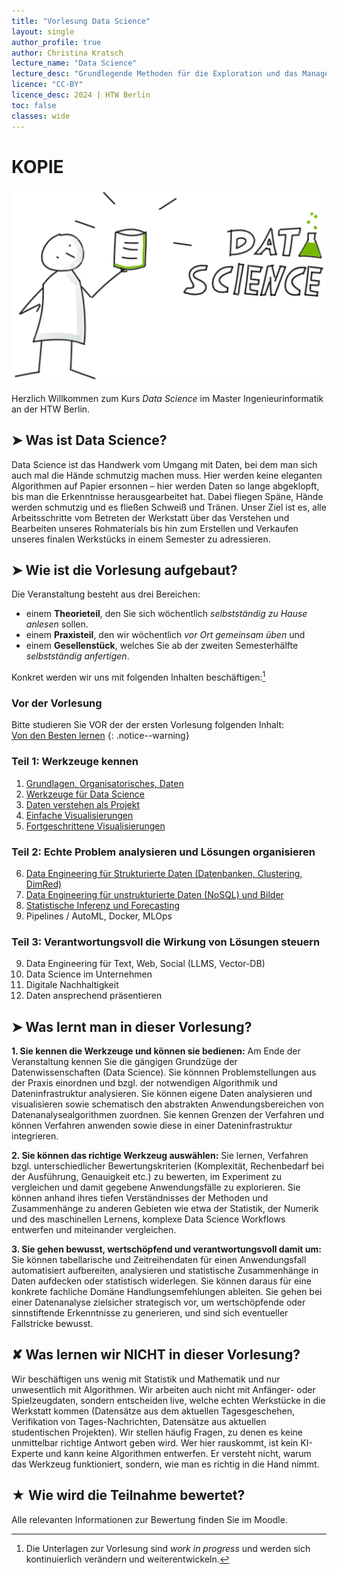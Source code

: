 ```yaml
---
title: "Vorlesung Data Science"
layout: single
author_profile: true
author: Christina Kratsch
lecture_name: "Data Science"
lecture_desc: "Grundlegende Methoden für die Exploration und das Management von Daten."
licence: "CC-BY"
licence_desc: 2024 | HTW Berlin 
toc: false
classes: wide
---
```



# KOPIE
<img src="/lectures/01/img/Data Science Intro.png">

Herzlich Willkommen zum Kurs <em>Data Science</em> im Master Ingenieurinformatik an der HTW Berlin.

## ➤ Was ist Data Science?

Data Science ist das Handwerk vom Umgang mit Daten, bei dem man sich auch mal die Hände schmutzig machen muss. Hier werden keine eleganten Algorithmen auf Papier ersonnen – hier werden Daten so lange abgeklopft, bis man die Erkenntnisse herausgearbeitet hat. Dabei fliegen Späne, Hände werden schmutzig und es fließen Schweiß und Tränen. Unser Ziel ist es, alle Arbeitsschritte vom Betreten der Werkstatt über das Verstehen und Bearbeiten unseres Rohmaterials bis hin zum Erstellen und Verkaufen unseres finalen Werkstücks in einem Semester zu adressieren. 

## ➤ Wie ist die Vorlesung aufgebaut?

Die Veranstaltung besteht aus drei Bereichen:

* einem **Theorieteil**, den Sie sich wöchentlich *selbstständig zu Hause anlesen* sollen.
* einem **Praxisteil**, den wir  wöchentlich *vor Ort gemeinsam üben* und
* einem **Gesellenstück**, welches Sie ab der zweiten Semesterhälfte *selbstständig anfertigen*.

Konkret werden wir uns mit folgenden Inhalten beschäftigen:[^1]

[^1]: Die Unterlagen zur Vorlesung sind *work in progress* und werden sich kontinuierlich verändern und weiterentwickeln.

### Vor der Vorlesung

Bitte studieren Sie VOR der der ersten Vorlesung folgenden Inhalt: <br>
[Von den Besten lernen](/modules/ex-bahn-ds/bahn.md)
{: .notice--warning}


### Teil 1: Werkzeuge kennen

1. [Grundlagen, Organisatorisches, Daten](/lectures/01/01.md)
2. [Werkzeuge für Data Science](/lectures/02/02.md)
3. [Daten  verstehen als Projekt](/lectures/03/03.md)
4. [Einfache Visualisierungen](/lectures/04/04.md)
5. [Fortgeschrittene Visualisierungen](/lectures/05/05.md)

### Teil 2: Echte Problem analysieren und Lösungen organisieren

6. [Data Engineering für Strukturierte Daten (Datenbanken, Clustering, DimRed)](lectures/06/06.md)
7. [Data Engineering für unstrukturierte Daten (NoSQL) und Bilder](lectures/07/07.md)
8. [Statistische Inferenz und Forecasting](lectures/08/08.md)
9. Pipelines / AutoML, Docker, MLOps		

### Teil 3: Verantwortungsvoll die Wirkung von Lösungen steuern
09.	Data Engineering für Text, Web, Social (LLMS, Vector-DB)	
10. Data Science im Unternehmen		
11.	Digitale Nachhaltigkeit	
12. Daten ansprechend präsentieren



## ➤ Was lernt man in dieser Vorlesung?

**1. Sie kennen die Werkzeuge und können sie bedienen:** Am Ende der Veranstaltung kennen Sie die gängigen Grundzüge der Datenwissenschaften (Data Science). Sie könnnen Problemstellungen aus der Praxis einordnen und bzgl. der notwendigen Algorithmik und Dateninfrastruktur analysieren. Sie können eigene Daten analysieren und visualisieren sowie schematisch den abstrakten Anwendungsbereichen von Datenanalysealgorithmen zuordnen. Sie kennen Grenzen der Verfahren und können Verfahren anwenden sowie diese in einer Dateninfrastruktur integrieren.

**2. Sie können das richtige Werkzeug auswählen:** Sie lernen,  Verfahren bzgl. unterschiedlicher Bewertungskriterien (Komplexität, Rechenbedarf bei der Ausführung, Genauigkeit etc.) zu bewerten, im Experiment zu vergleichen und damit gegebene Anwendungsfälle zu explorieren. Sie können anhand ihres tiefen Verständnisses der Methoden und Zusammenhänge zu anderen Gebieten wie etwa der Statistik, der Numerik und des maschinellen Lernens, komplexe Data Science 
Workflows entwerfen und miteinander vergleichen. 

**3. Sie gehen bewusst, wertschöpfend und verantwortungsvoll damit um:** Sie können tabellarische und Zeitreihendaten für einen Anwendungsfall automatisiert aufbereiten, analysieren und statistische Zusammenhänge in Daten aufdecken oder statistisch widerlegen. Sie können daraus für eine konkrete fachliche Domäne Handlungsemfehlungen ableiten. Sie gehen bei einer Datenanalyse zielsicher strategisch vor, um wertschöpfende oder sinnstiftende Erkenntnisse zu generieren, und sind sich eventueller Fallstricke bewusst.

## ✘ Was lernen wir NICHT in dieser Vorlesung?

Wir beschäftigen uns wenig mit Statistik und Mathematik und nur unwesentlich mit Algorithmen. Wir arbeiten auch nicht mit Anfänger- oder Spielzeugdaten, sondern entscheiden live, welche echten Werkstücke in die Werkstatt kommen (Datensätze aus dem aktuellen Tagesgeschehen, Verifikation von Tages-Nachrichten, Datensätze aus aktuellen studentischen Projekten). Wir stellen häufig Fragen, zu denen es keine unmittelbar richtige Antwort geben wird. Wer hier rauskommt, ist kein KI-Experte und kann keine Algorithmen entwerfen. Er versteht nicht, warum das Werkzeug funktioniert, sondern, wie man es richtig in die Hand nimmt.


## ★ Wie wird die Teilnahme bewertet?

Alle relevanten Informationen zur Bewertung finden Sie im Moodle.